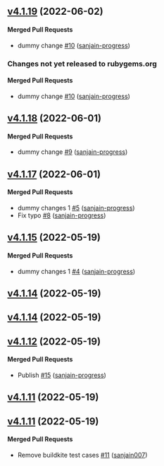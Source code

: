 <!-- latest_release 4.1.19 -->
## [v4.1.19](https://github.com/chef/expieriment/tree/v4.1.19) (2022-06-02)

#### Merged Pull Requests
- dummy change [#10](https://github.com/chef/expieriment/pull/10) ([sanjain-progress](https://github.com/sanjain-progress))
<!-- latest_release -->

<!-- release_rollup since=4.1.18 -->
### Changes not yet released to rubygems.org

#### Merged Pull Requests
- dummy change [#10](https://github.com/chef/expieriment/pull/10) ([sanjain-progress](https://github.com/sanjain-progress)) <!-- 4.1.19 -->
<!-- release_rollup -->

<!-- latest_stable_release -->
## [v4.1.18](https://github.com/chef/expieriment/tree/v4.1.18) (2022-06-01)

#### Merged Pull Requests
- dummy change [#9](https://github.com/chef/expieriment/pull/9) ([sanjain-progress](https://github.com/sanjain-progress))
<!-- latest_stable_release -->

## [v4.1.17](https://github.com/chef/expieriment/tree/v4.1.17) (2022-06-01)

#### Merged Pull Requests
- dummy changes 1 [#5](https://github.com/chef/expieriment/pull/5) ([sanjain-progress](https://github.com/sanjain-progress))
- Fix typo [#8](https://github.com/chef/expieriment/pull/8) ([sanjain-progress](https://github.com/sanjain-progress))

## [v4.1.15](https://github.com/chef/expieriment/tree/v4.1.15) (2022-05-19)

#### Merged Pull Requests
- dummy changes 1 [#4](https://github.com/chef/expieriment/pull/4) ([sanjain-progress](https://github.com/sanjain-progress))

## [v4.1.14](https://github.com/chef/expieriment/tree/v4.1.14) (2022-05-19)

## [v4.1.14](https://github.com/chef/expieriment/tree/v4.1.14) (2022-05-19)

## [v4.1.12](https://github.com/chef/semverse/tree/v4.1.12) (2022-05-19)

#### Merged Pull Requests
- Publish [#15](https://github.com/chef/semverse/pull/15) ([sanjain-progress](https://github.com/sanjain-progress))

## [v4.1.11](https://github.com/chef/semverse/tree/v4.1.11) (2022-05-19)

## [v4.1.11](https://github.com/chef/semverse/tree/v4.1.11) (2022-05-19)

#### Merged Pull Requests
- Remove buildkite test cases [#11](https://github.com/chef/semverse/pull/11) ([sanjain007](https://github.com/sanjain007))